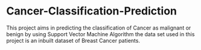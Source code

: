 # Cancer-Classification-Prediction
This project aims in predicting the classification of Cancer as malignant or benign by using  Support Vector Machine Algorithm the data set used in this project is an inbuilt dataset of Breast Cancer patients.
